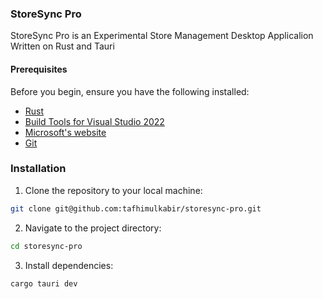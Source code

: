 ### StoreSync Pro
StoreSync Pro is an Experimental Store Management Desktop Applicalion Written on Rust and Tauri

#### Prerequisites

Before you begin, ensure you have the following installed:

- [Rust](https://www.rust-lang.org/tools/install)
- [Build Tools for Visual Studio 2022](https://visualstudio.microsoft.com/visual-cpp-build-tools/)
- [Microsoft's website](https://developer.microsoft.com/en-us/microsoft-edge/webview2/#download-section)
- [Git](https://git-scm.com/download/)

### Installation
1. Clone the repository to your local machine:

```bash
git clone git@github.com:tafhimulkabir/storesync-pro.git
```

2. Navigate to the project directory:

```bash
cd storesync-pro
```

3. Install dependencies:

```bash
cargo tauri dev
```
